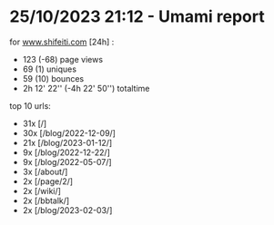 # 25/10/2023 21:12 - Umami report
for www.shifeiti.com [24h] :

 - 123 (-68) page views
 - 69 (1) uniques
 - 59 (10) bounces
 - 2h 12' 22'' (-4h 22' 50'') totaltime


top 10 urls:
 - 31x [/]
 - 30x [/blog/2022-12-09/]
 - 21x [/blog/2023-01-12/]
 - 9x [/blog/2022-12-22/]
 - 9x [/blog/2022-05-07/]
 - 3x [/about/]
 - 2x [/page/2/]
 - 2x [/wiki/]
 - 2x [/bbtalk/]
 - 2x [/blog/2023-02-03/]


